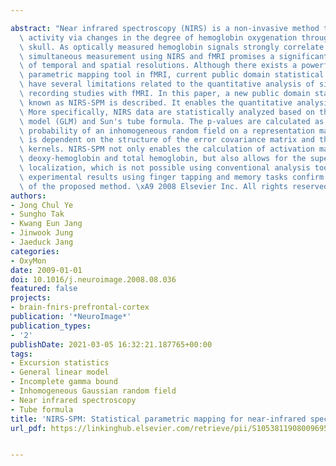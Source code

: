 ---
abstract: "Near infrared spectroscopy (NIRS) is a non-invasive method to measure brain\
  \ activity via changes in the degree of hemoglobin oxygenation through the intact\
  \ skull. As optically measured hemoglobin signals strongly correlate with BOLD signals,\
  \ simultaneous measurement using NIRS and fMRI promises a significant mutual enhancement\
  \ of temporal and spatial resolutions. Although there exists a powerful statistical\
  \ parametric mapping tool in fMRI, current public domain statistical tools for NIRS\
  \ have several limitations related to the quantitative analysis of simultaneous\
  \ recording studies with fMRI. In this paper, a new public domain statistical toolbox\
  \ known as NIRS-SPM is described. It enables the quantitative analysis of NIRS signal.\
  \ More specifically, NIRS data are statistically analyzed based on the general linear\
  \ model (GLM) and Sun's tube formula. The p-values are calculated as the excursion\
  \ probability of an inhomogeneous random field on a representation manifold that\
  \ is dependent on the structure of the error covariance matrix and the interpolating\
  \ kernels. NIRS-SPM not only enables the calculation of activation maps of oxy-,\
  \ deoxy-hemoglobin and total hemoglobin, but also allows for the super-resolution\
  \ localization, which is not possible using conventional analysis tools. Extensive\
  \ experimental results using finger tapping and memory tasks confirm the viability\
  \ of the proposed method. \xA9 2008 Elsevier Inc. All rights reserved."
authors:
- Jong Chul Ye
- Sungho Tak
- Kwang Eun Jang
- Jinwook Jung
- Jaeduck Jang
categories:
- OxyMon
date: 2009-01-01
doi: 10.1016/j.neuroimage.2008.08.036
featured: false
projects:
- brain-fnirs-prefrontal-cortex
publication: '*NeuroImage*'
publication_types:
- '2'
publishDate: 2021-03-05 16:32:21.187765+00:00
tags:
- Excursion statistics
- General linear model
- Incomplete gamma bound
- Inhomogeneous Gaussian random field
- Near infrared spectroscopy
- Tube formula
title: 'NIRS-SPM: Statistical parametric mapping for near-infrared spectroscopy'
url_pdf: https://linkinghub.elsevier.com/retrieve/pii/S1053811908009695

---

